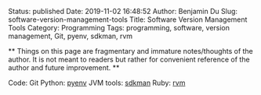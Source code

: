 Status: published
Date: 2019-11-02 16:48:52
Author: Benjamin Du
Slug: software-version-management-tools
Title: Software Version Management Tools
Category: Programming
Tags: programming, software, version management, Git, pyenv, sdkman, rvm

**
Things on this page are fragmentary and immature notes/thoughts of the author.
It is not meant to readers but rather for convenient reference of the author and future improvement.
**

Code: Git
Python: [pyenv](https://github.com/pyenv/pyenv)
JVM tools: [sdkman](https://sdkman.io/)
Ruby: [rvm](https://rvm.io/)
